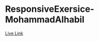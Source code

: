# ResponsiveExersice-MohammadAlhabil
[Live Link](https://gsg-g11.github.io/ResponsiveExersice-MohammadAlhabil/)
